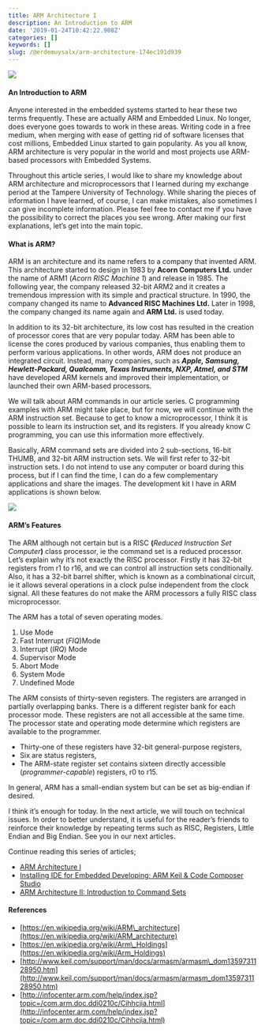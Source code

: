 ```yaml
---
title: ARM Architecture I
description: An Introduction to ARM
date: '2019-01-24T10:42:22.908Z'
categories: []
keywords: []
slug: /@erdemuysalx/arm-architecture-174ec191d939
---
```


![](https://cdn-images-1.medium.com/max/800/1*yVLT0ywWHW_PJ5VsiXNW9w.jpeg)

#### An Introduction to ARM

Anyone interested in the embedded systems started to hear these two terms frequently. These are actually ARM and Embedded Linux. No longer, does everyone goes towards to work in these areas. Writing code in a free medium, when merging with ease of getting rid of software licenses that cost millions, Embedded Linux started to gain popularity. As you all know, ARM architecture is very popular in the world and most projects use ARM-based processors with Embedded Systems.

Throughout this article series, I would like to share my knowledge about ARM architecture and microprocessors that I learned during my exchange period at the Tampere University of Technology. While sharing the pieces of information I have learned, of course, I can make mistakes, also sometimes I can give incomplete information. Please feel free to contact me if you have the possibility to correct the places you see wrong. After making our first explanations, let’s get into the main topic.

#### What is ARM?

ARM is an architecture and its name refers to a company that invented ARM. This architecture started to design in 1983 by **Acorn Computers Ltd.** under the name of ARM1 (_Acorn RISC Machine 1_) and release in 1985. The following year, the company released 32-bit ARM2 and it creates a tremendous impression with its simple and practical structure. In 1990, the company changed its name to **Advanced RISC Machines Ltd.** Later in 1998, the company changed its name again and **ARM Ltd.** is used today.

In addition to its 32-bit architecture, its low cost has resulted in the creation of processor cores that are very popular today. ARM has been able to license the cores produced by various companies, thus enabling them to perform various applications. In other words, ARM does not produce an integrated circuit. Instead, many companies, such as **_Apple, Samsung, Hewlett-Packard, Qualcomm, Texas Instruments, NXP, Atmel, and STM_** have developed ARM kernels and improved their implementation, or launched their own ARM-based processors.

We will talk about ARM commands in our article series. C programming examples with ARM might take place, but for now, we will continue with the ARM instruction set. Because to get to know a microprocessor, I think it is possible to learn its instruction set, and its registers. If you already know C programming, you can use this information more effectively.

Basically, ARM command sets are divided into 2 sub-sections, 16-bit THUMB, and 32-bit ARM instruction sets. We will first refer to 32-bit instruction sets. I do not intend to use any computer or board during this process, but if I can find the time, I can do a few complementary applications and share the images. The development kit I have in ARM applications is shown below.

![](https://cdn-images-1.medium.com/max/800/1*yIQPbYsexgheFMqO-n3lfA.jpeg)

#### ARM’s Features

The ARM although not certain but is a RISC **(**_Reduced Instruction Set Computer_**)** class processor, ie the command set is a reduced processor. Let’s explain why it’s not exactly the RISC processor. Firstly it has 32-bit registers from r1 to r16, and we can control all instruction sets conditionally. Also, it has a 32-bit barrel shifter, which is known as a combinational circuit, ie it allows several operations in a clock pulse independent from the clock signal. All these features do not make the ARM processors a fully RISC class microprocessor.

The ARM has a total of seven operating modes.

1.  Use Mode
2.  Fast Interrupt (_FIQ_)Mode
3.  Interrupt (_IRQ_) Mode
4.  Supervisor Mode
5.  Abort Mode
6.  System Mode
7.  Undefined Mode

The ARM consists of thirty-seven registers. The registers are arranged in partially overlapping banks. There is a different register bank for each processor mode. These registers are not all accessible at the same time. The processor state and operating mode determine which registers are available to the programmer.

*   Thirty-one of these registers have 32-bit general-purpose registers,
*   Six are status registers,
*   The ARM-state register set contains sixteen directly accessible (_programmer-capable_) registers, r0 to r15.

In general, ARM has a small-endian system but can be set as big-endian if desired.

I think it’s enough for today. In the next article, we will touch on technical issues. In order to better understand, it is useful for the reader’s friends to reinforce their knowledge by repeating terms such as RISC, Registers, Little Endian and Big Endian. See you in our next articles.

Continue reading this series of articles;

*   [ARM Architecture I](https://erdemuysalx.medium.com/arm-architecture-174ec191d939)
*   [Installing IDE for Embedded Developing; ARM Keil & Code Composer Studio](https://erdemuysalx.medium.com/installing-ides-for-developing-arm-keil-code-composer-studio-d0dcb069ff74)
*   [ARM Architecture II: Introduction to Command Sets](https://erdemuysalx.medium.com/arm-architecture-ii-introduction-to-command-sets-d2be28deb968)

#### References

*   [https://en.wikipedia.org/wiki/ARM\_architecture](https://en.wikipedia.org/wiki/ARM_architecture)
*   [https://en.wikipedia.org/wiki/Arm\_Holdings](https://en.wikipedia.org/wiki/Arm_Holdings)
*   [http://www.keil.com/support/man/docs/armasm/armasm\_dom1359731128950.htm](http://www.keil.com/support/man/docs/armasm/armasm_dom1359731128950.htm)
*   [http://infocenter.arm.com/help/index.jsp?topic=/com.arm.doc.ddi0210c/Cihhcjia.html](http://infocenter.arm.com/help/index.jsp?topic=/com.arm.doc.ddi0210c/Cihhcjia.html)